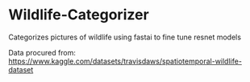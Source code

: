 # Wildlife-Categorizer
Categorizes pictures of wildlife using fastai to fine tune resnet models

Data procured from:
https://www.kaggle.com/datasets/travisdaws/spatiotemporal-wildlife-dataset
